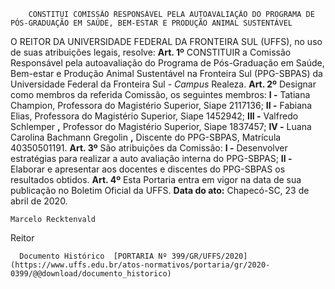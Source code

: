         CONSTITUI COMISSÃO RESPONSÁVEL PELA AUTOAVALIAÇÃO DO PROGRAMA DE PÓS-GRADUAÇÃO EM SAÚDE, BEM-ESTAR E PRODUÇÃO ANIMAL SUSTENTÁVEL  

 O REITOR DA UNIVERSIDADE FEDERAL DA FRONTEIRA SUL (UFFS), no uso de suas atribuições legais, resolve:    **Art. 1º**  CONSTITUIR a Comissão Responsável pela autoavaliação do Programa de Pós-Graduação em Saúde, Bem-estar e Produção Animal Sustentável na Fronteira Sul (PPG-SBPAS) da Universidade Federal da Fronteira Sul - *Campus*  Realeza.    **Art. 2º**  Designar como membros da referida Comissão, os seguintes membros:  **I -**  Tatiana Champion, Professora do Magistério Superior, Siape 2117136;  **II -**  Fabiana Elias, Professora do Magistério Superior, Siape 1452942;    **III -**  Valfredo Schlemper **,**  Professor do Magistério Superior, Siape 1837457;  **IV -**  Luana Carolina Bachmann Gregolin **,**  Discente do PPG-SBPAS, Matrícula 40350501191.    **Art. 3º**  São atribuições da Comissão:  **I -**  Desenvolver estratégias para realizar a auto avaliação interna do PPG-SBPAS;  **II -**  Elaborar e apresentar aos docentes e discentes do PPG-SBPAS os resultados obtidos.    **Art. 4º**  Esta Portaria entra em vigor na data de sua publicação no Boletim Oficial da UFFS.        **Data do ato:** Chapecó-SC, 23 de abril de 2020.   
 

    Marcelo Recktenvald   
 Reitor 

      Documento Histórico  [PORTARIA Nº 399/GR/UFFS/2020](https://www.uffs.edu.br/atos-normativos/portaria/gr/2020-0399/@@download/documento_historico)     
      
